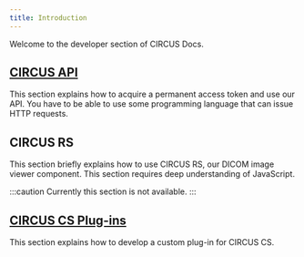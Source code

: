 ```yaml
---
title: Introduction
---
```


Welcome to the developer section of CIRCUS Docs.

## [CIRCUS API](./api-intro)

This section explains how to acquire a permanent access token and use our API. You have to be able to use some programming language that can issue HTTP requests.

## CIRCUS RS

This section briefly explains how to use CIRCUS RS, our DICOM image viewer component. This section requires deep understanding of JavaScript.

:::caution
Currently this section is not available.
:::

## [CIRCUS CS Plug-ins](./cs/index)

This section explains how to develop a custom plug-in for CIRCUS CS.
